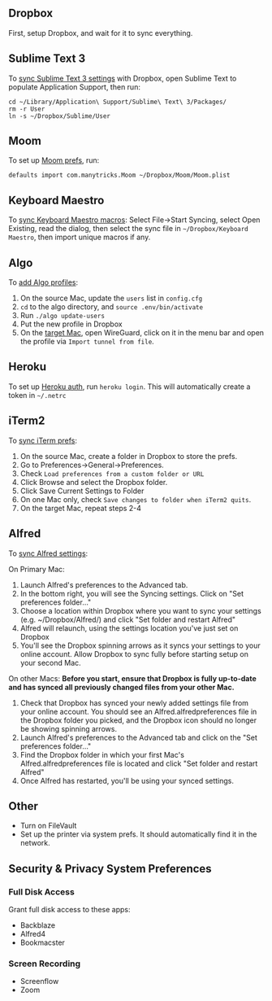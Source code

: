 ## Dropbox
First, setup Dropbox, and wait for it to sync everything.

## Sublime Text 3
To [sync Sublime Text 3 settings](https://packagecontrol.io/docs/syncing) with Dropbox,
open Sublime Text to populate Application Support, then run:
```shell
cd ~/Library/Application\ Support/Sublime\ Text\ 3/Packages/
rm -r User
ln -s ~/Dropbox/Sublime/User
```

## Moom
To set up [Moom prefs](https://manytricks.com/osticket/kb/faq.php?id=53), run:
```shell
defaults import com.manytricks.Moom ~/Dropbox/Moom/Moom.plist
```

## Keyboard Maestro
To [sync Keyboard Maestro macros](https://wiki.keyboardmaestro.com/Syncing_Macros_Between_Macs):
Select File->Start Syncing, select Open Existing, read the dialog,
then select the sync file in `~/Dropbox/Keyboard Maestro`, then import unique macros if any.

## Algo
To [add Algo profiles](https://github.com/trailofbits/algo#adding-or-removing-users):
1. On the source Mac, update the `users` list in `config.cfg`
2. `cd` to the algo directory, and `source .env/bin/activate`
3. Run `./algo update-users`
4. Put the new profile in Dropbox
5. On the [target Mac](https://github.com/trailofbits/algo#apple-devices), open WireGuard, click on it in the menu bar and open the
profile via `Import tunnel from file`.

## Heroku
To set up [Heroku auth](https://devcenter.heroku.com/articles/git#http-git-authentication), run `heroku login`.
This will automatically create a token in `~/.netrc`

## iTerm2
To [sync iTerm prefs](https://iterm2.com/documentation-preferences-general.html):
1. On the source Mac, create a folder in Dropbox to store the prefs.
2. Go to Preferences->General->Preferences.
3. Check `Load preferences from a custom folder or URL`
4. Click Browse and select the Dropbox folder.
5. Click Save Current Settings to Folder
6. On one Mac only, check `Save changes to folder when iTerm2 quits`.
7. On the target Mac, repeat steps 2-4

## Alfred
To [sync Alfred settings](https://www.alfredapp.com/help/advanced/sync/):

On Primary Mac:
1. Launch Alfred's preferences to the Advanced tab.
2. In the bottom right, you will see the Syncing settings. Click on "Set preferences folder…"
3. Choose a location within Dropbox where you want to sync your settings (e.g. ~/Dropbox/Alfred/) and click "Set folder and restart Alfred"
4. Alfred will relaunch, using the settings location you've just set on Dropbox
5. You'll see the Dropbox spinning arrows as it syncs your settings to your online account. Allow Dropbox to sync fully before starting setup on your second Mac.

On other Macs:
**Before you start, ensure that Dropbox is fully up-to-date and has synced all previously changed files from your other Mac.**

1. Check that Dropbox has synced your newly added settings file from your online account. You should see an Alfred.alfredpreferences file in the Dropbox folder you picked, and the Dropbox icon should no longer be showing spinning arrows.
2. Launch Alfred's preferences to the Advanced tab and click on the "Set preferences folder…"
3. Find the Dropbox folder in which your first Mac's Alfred.alfredpreferences file is located and click "Set folder and restart Alfred"
4. Once Alfred has restarted, you'll be using your synced settings.

## Other
- Turn on FileVault
- Set up the printer via system prefs. It should automatically find it in the network.

## Security & Privacy System Preferences
### Full Disk Access
Grant full disk access to these apps:
* Backblaze
* Alfred4
* Bookmacster

### Screen Recording
* Screenflow
* Zoom
